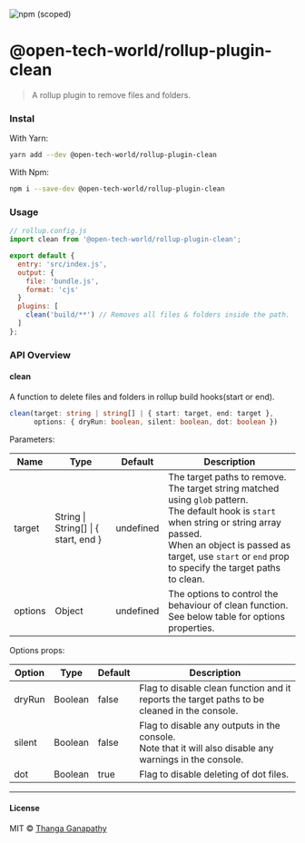 ![npm (scoped)](https://img.shields.io/npm/v/@open-tech-world/rollup-plugin-clean?color=blue)

# @open-tech-world/rollup-plugin-clean

> A rollup plugin to remove files and folders.

### Instal

With Yarn:

```sh
yarn add --dev @open-tech-world/rollup-plugin-clean
```

With Npm:

```sh
npm i --save-dev @open-tech-world/rollup-plugin-clean
```

### Usage

```js
// rollup.config.js
import clean from '@open-tech-world/rollup-plugin-clean';

export default {
  entry: 'src/index.js',
  output: {
    file: 'bundle.js',
    format: 'cjs'
  }
  plugins: [
    clean('build/**') // Removes all files & folders inside the path.
  ]
};
```

### API Overview

#### **clean**

A function to delete files and folders in rollup build hooks(start or end).

```ts
clean(target: string | string[] | { start: target, end: target }, 
      options: { dryRun: boolean, silent: boolean, dot: boolean })
```

Parameters:

| Name   | Type                                 | Default   | Description                                                                                                                                                                                                                                                      |
| ------ | ------------------------------------ | --------- | ---------------------------------------------------------------------------------------------------------------------------------------------------------------------------------------------------------------------------------------------------------------- |
| target | String \| String[] \| { start, end } | undefined | The target paths to remove. <br> The target string matched using `glob` pattern.<br>The default hook is `start` when string or string array passed. <br> When an object is passed as target, use `start` or `end` prop to specify the target paths to clean. |
| options | Object | undefined | The options to control the behaviour of clean function.<br>See below table for options properties.|

Options props: 

| Option | Type | Default | Description |
| ------ | ---- | ------- | ----------- |
| dryRun | Boolean | false | Flag to disable clean function and it reports the target paths to be cleaned in the console.| 
| silent | Boolean | false | Flag to disable any outputs in the console.<br>Note that it will also disable any warnings in the console.|
| dot | Boolean | true | Flag to disable deleting of dot files. 

---

#### License

MIT © [Thanga Ganapathy](https://github.com/ganapathy888)
